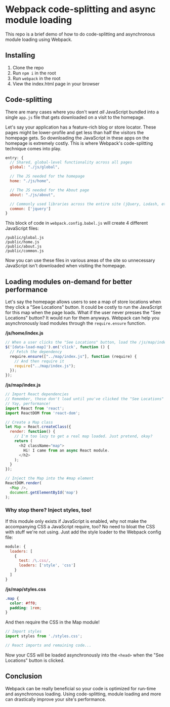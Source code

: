 # Webpack code-splitting and async module loading

This repo is a brief demo of how to do code-splitting and asynchronous module loading using Webpack.

## Installing
1. Clone the repo
2. Run `npm i` in the root
3. Run `webpack` in the root
4. View the index.html page in your browser

## Code-splitting

There are many cases where you don't want _all_ JavaScript bundled into a single `app.js` file that gets downloaded on a visit to the homepage.

Let's say your application has a feature-rich blog or store locator. These pages might be lower-profile and get less than half the visitors the homepage gets. So downloading the JavaScript in these apps on the homepage is extremely costly. This is where Webpack's code-splitting technique comes into play.

```js
entry: {
  // Shared, global-level functionality across all pages
  global: "./js/global",

  // The JS needed for the homepage
  home: "./js/home",

  // The JS needed for the About page
  about: "./js/about",

  // Commonly used libraries across the entire site (jQuery, Lodash, etc)
  common: ['jquery']
}
```

This block of code in `webpack.config.babel.js` will create 4 different JavaScript files:
```
/public/global.js
/public/home.js
/public/about.js
/public/common.js
```

Now you can use these files in various areas of the site so unnecessary JavaScript isn't downloaded when visiting the homepage.

## Loading modules on-demand for better performance

Let's say the homepage allows users to see a map of store locations when they click a "See Locations" button. It could be costly to run the JavaScript for this map when the page loads. What if the user never presses the "See Locations" button? It would run for them anyways. Webpack can help you asynchronously load modules through the `require.ensure` function.

**/js/home/index.js**
```js
// When a user clicks the "See Locations" button, load the /js/map/index.js module
$('[data-load-map]').on('click', function () {
  // Fetch the dependency
  require.ensure(["../map/index.js"], function (require) {
    // And then require it
    require("../map/index.js");
  });
});
```

**/js/map/index.js**
```js
// Import React dependencies
// Remember, these don't load until you've clicked the "See Locations" button.
// Yay, performance!
import React from 'react';
import ReactDOM from 'react-dom';

// Create a Map class
let Map = React.createClass({
  render: function() {
    // I'm too lazy to get a real map loaded. Just pretend, okay?
    return (
      <h2 className="map">
        Hi! I came from an async React module.
      </h2>
    );
  }
});

// Inject the Map into the #map element
ReactDOM.render(
  <Map />,
  document.getElementById('map')
);
```

### Why stop there? Inject styles, too!
If this module only exists if JavaScript is enabled, why not make the accompanying CSS a JavaScript require, too? No need to bloat the CSS with stuff we're not using. Just add the style loader to the Webpack config file:

```js
module: {
  loaders: [
    {
      test: /\.css/,
      loaders: ['style', 'css']
    }
  ]
}
```

**/js/map/styles.css**
```css
.map {
  color: #ff0;
  padding: 1rem;
}
```

And then require the CSS in the Map module!

```js
// Import styles
import styles from './styles.css';

// React imports and remaining code...
```

Now your CSS will be loaded asynchronously into the `<head>` when the "See Locations" button is clicked.

## Conclusion

Webpack can be really beneficial so your code is optimized for run-time and asynchronous loading. Using code-splitting, module loading and more can drastically improve your site's performance.
